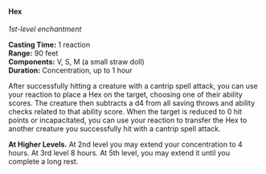#### Hex
<!-- markdownlint-disable-next-line no-emphasis-as-heading -->
_1st-level enchantment_

**Casting Time:** 1 reaction \
**Range:** 90 feet \
**Components:** V, S, M (a small straw doll) \
**Duration:** Concentration, up to 1 hour

After successfully hitting a creature with a cantrip spell attack, you can use your reaction to place a Hex on the target, choosing one of their ability scores.
The creature then subtracts a d4 from all saving throws and ability checks related to that ability score.
When the target is reduced to 0 hit points or incapacitated, you can use your reaction to transfer the Hex to another creature you successfully hit with a cantrip spell attack.

**At Higher Levels.**
At 2nd level you may extend your concentration to 4 hours.
At 3rd level 8 hours.
At 5th level, you may extend it until you complete a long rest.

